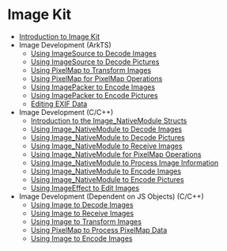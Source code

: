 # Image Kit

- [Introduction to Image Kit](image-overview.md)
- Image Development (ArkTS)
  - [Using ImageSource to Decode Images](image-decoding.md)
  - [Using ImageSource to Decode Pictures](image-picture-decoding.md)
  - [Using PixelMap to Transform Images](image-transformation.md)
  - [Using PixelMap for PixelMap Operations](image-pixelmap-operation.md)
  - [Using ImagePacker to Encode Images](image-encoding.md)
  - [Using ImagePacker to Encode Pictures](image-picture-encoding.md)
  - [Editing EXIF Data](image-tool.md)
- Image Development (C/C++)
  - [Introduction to the Image_NativeModule Structs](image-structure-c.md)
  - [Using Image_NativeModule to Decode Images](image-source-c.md)
  - [Using Image_NativeModule to Decode Pictures](image-source-picture-c.md)
  - [Using Image_NativeModule to Receive Images](image-receiver-c.md)
  - [Using Image_NativeModule for PixelMap Operations](pixelmap-c.md)
  - [Using Image_NativeModule to Process Image Information](image-info-c.md)
  - [Using Image_NativeModule to Encode Images](image-packer-c.md)
  - [Using Image_NativeModule to Encode Pictures](image-packer-picture-c.md)
  - [Using ImageEffect to Edit Images](image-effect-guidelines.md)
- Image Development (Dependent on JS Objects) (C/C++)
  - [Using Image to Decode Images](image-decoding-native.md)
  - [Using Image to Receive Images](image-receiver-native.md)
  - [Using Image to Transform Images](image-transformation-native.md)
  - [Using PixelMap to Process PixelMap Data](image-pixelmap-operation-native.md)
  - [Using Image to Encode Images](image-encoding-native.md)
